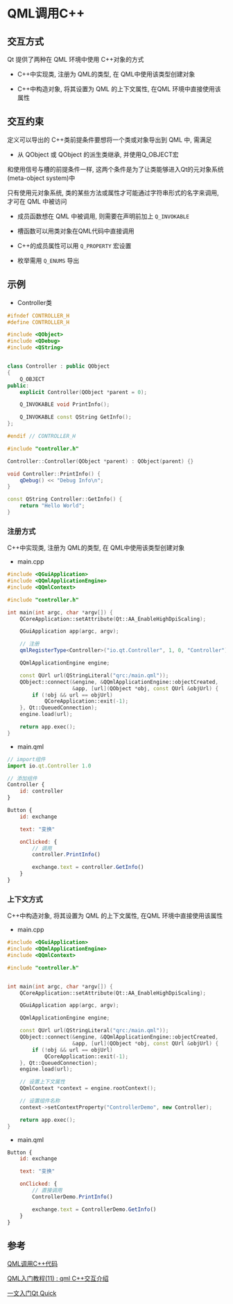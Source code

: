 <!--
 * @Description: 
 * @Version: 1.0
 * @Author: daLao
 * @Email:  
 * @Date: 2023-04-17 09:00:16
 * @LastEditors: Please set LastEditors
 * @LastEditTime: 2023-12-03 00:42:15
-->

# QML调用C++

## 交互方式

​Qt 提供了两种在 QML 环境中使用 C++对象的方式

- C++中实现类, 注册为 QML的类型, 在 QML中使用该类型创建对象

- C++中构造对象, 将其设置为 QML 的上下文属性, 在QML 环境中直接使用该属性

## 交互约束

定义可以导出的 C++类前提条件要想将一个类或对象导出到 QML 中, 需满足

- 从 QObject 或 QObject 的派生类继承, 并使用Q_OBJECT宏

和使用信号与槽的前提条件一样, 这两个条件是为了让类能够进入Qt的元对象系统(meta-object system)中

只有使用元对象系统, 类的某些方法或属性才可能通过字符串形式的名字来调用, 才可在 QML 中被访问

- 成员函数想在 QML 中被调用, 则需要在声明前加上 `Q_INVOKABLE`

- 槽函数可以用类对象在QML代码中直接调用

- C++的成员属性可以用 `Q_PROPERTY` 宏设置

- 枚举需用 `Q_ENUMS` 导出

## 示例

- Controller类

```c++
#ifndef CONTROLLER_H
#define CONTROLLER_H

#include <QObject>
#include <QDebug>
#include <QString>


class Controller : public QObject
{
    Q_OBJECT
public:
    explicit Controller(QObject *parent = 0);

    Q_INVOKABLE void PrintInfo();

    Q_INVOKABLE const QString GetInfo();
};

#endif // CONTROLLER_H
```

```c++
#include "controller.h"

Controller::Controller(QObject *parent) : QObject(parent) {}

void Controller::PrintInfo() {
    qDebug() << "Debug Info\n";
}

const QString Controller::GetInfo() {
    return "Hello World";
}
```

### 注册方式

C++中实现类, 注册为 QML的类型, 在 QML中使用该类型创建对象

- main.cpp

```c++
#include <QGuiApplication>
#include <QQmlApplicationEngine>
#include <QQmlContext>

#include "controller.h"

int main(int argc, char *argv[]) {
    QCoreApplication::setAttribute(Qt::AA_EnableHighDpiScaling);

    QGuiApplication app(argc, argv);

    // 注册
    qmlRegisterType<Controller>("io.qt.Controller", 1, 0, "Controller");

    QQmlApplicationEngine engine;

    const QUrl url(QStringLiteral("qrc:/main.qml"));
    QObject::connect(&engine, &QQmlApplicationEngine::objectCreated,
                     &app, [url](QObject *obj, const QUrl &objUrl) {
        if (!obj && url == objUrl)
            QCoreApplication::exit(-1);
    }, Qt::QueuedConnection);
    engine.load(url);

    return app.exec();
}
```

- main.qml

```js
// import组件
import io.qt.Controller 1.0

// 添加组件
Controller {
    id: controller
}

Button {
    id: exchange

    text: "变换"

    onClicked: {
        // 调用
        controller.PrintInfo()

        exchange.text = controller.GetInfo()
    }
}
```

### 上下文方式

C++中构造对象, 将其设置为 QML 的上下文属性, 在QML 环境中直接使用该属性

- main.cpp

```c++
#include <QGuiApplication>
#include <QQmlApplicationEngine>
#include <QQmlContext>

#include "controller.h"


int main(int argc, char *argv[]) {
    QCoreApplication::setAttribute(Qt::AA_EnableHighDpiScaling);

    QGuiApplication app(argc, argv);

    QQmlApplicationEngine engine;

    const QUrl url(QStringLiteral("qrc:/main.qml"));
    QObject::connect(&engine, &QQmlApplicationEngine::objectCreated,
                     &app, [url](QObject *obj, const QUrl &objUrl) {
        if (!obj && url == objUrl)
            QCoreApplication::exit(-1);
    }, Qt::QueuedConnection);
    engine.load(url);

    // 设置上下文属性
    QQmlContext *context = engine.rootContext();

    // 设置组件名称
    context->setContextProperty("ControllerDemo", new Controller);

    return app.exec();
}
```

- main.qml

```js
Button {
    id: exchange

    text: "变换"

    onClicked: {
        // 直接调用
        ControllerDemo.PrintInfo()

        exchange.text = ControllerDemo.GetInfo()
    }
}
```

## 参考

[QML调用C++代码](https://www.jianshu.com/p/c3f66b463ef3)

[QML入门教程(11) : qml C++交互介绍](https://mingshiqiang.blog.csdn.net/article/details/115032268)

[一文入门Qt Quick](https://mp.weixin.qq.com/s/dvamU6q5lZQb5hztfD2zNg)